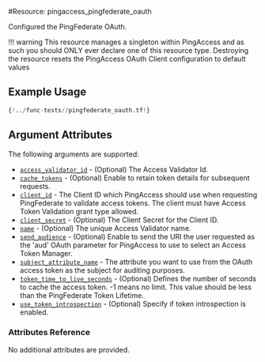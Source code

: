 #Resource: pingaccess_pingfederate_oauth

Configured the PingFederate OAuth.

!!! warning
    This resource manages a singleton within PingAccess and as such you should ONLY ever declare one of this resource type. Destroying the resource resets the PingAccess OAuth Client configuration to default values

## Example Usage
```terraform
{!../func-tests//pingfederate_oauth.tf!}
```

## Argument Attributes

The following arguments are supported:

- [`access_validator_id`](#access_validator_id) - (Optional) The Access Validator Id.
- [`cache_tokens`](#cache_tokens) - (Optional) Enable to retain token details for subsequent requests.
- [`client_id`](#client_id) - The Client ID which PingAccess should use when requesting PingFederate to validate access tokens. The client must have Access Token Validation grant type allowed.
- [`client_secret`](#client_secret) - (Optional) The Client Secret for the Client ID.
- [`name`](#name) - (Optional) The unique Access Validator name.
- [`send_audience`](#send_audience) - (Optional) Enable to send the URI the user requested as the 'aud' OAuth parameter for PingAccess to use to select an Access Token Manager.
- [`subject_attribute_name`](#subject_attribute_name) - The attribute you want to use from the OAuth access token as the subject for auditing purposes.
- [`token_time_to_live_seconds`](#token_time_to_live_seconds) - (Optional) Defines the number of seconds to cache the access token. -1 means no limit. This value should be less than the PingFederate Token Lifetime.
- [`use_token_introspection`](#use_token_introspection) - (Optional) Specify if token introspection is enabled.

### Attributes Reference

No additional attributes are provided.
